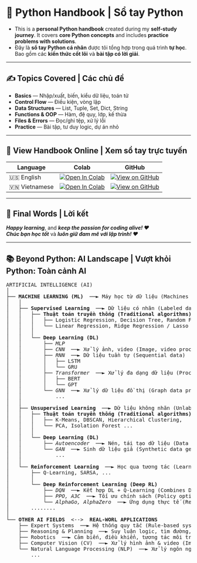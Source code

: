 # 🐍 Python Handbook | Sổ tay Python

- This is a **personal Python handbook** created during my **self-study journey**. It covers **core Python concepts** and includes **practice problems with solutions**.  
- Đây là **sổ tay Python cá nhân** được tôi tổng hợp trong quá trình **tự học**. Bao gồm các **kiến thức cốt lõi** và **bài tập có lời giải**.

---

## ✍️ Topics Covered | Các chủ đề 

- **Basics** — Nhập/xuất, biến, kiểu dữ liệu, toán tử
- **Control Flow** — Điều kiện, vòng lặp
- **Data Structures** — List, Tuple, Set, Dict, String
- **Functions & OOP** — Hàm, đệ quy, lớp, kế thừa
- **Files & Errors** — Đọc/ghi tệp, xử lý lỗi
- **Practice** — Bài tập, tư duy logic, dự án nhỏ

---

## 🔗 View Handbook Online | Xem sổ tay trực tuyến

| Language | Colab | GitHub |
|----------|-------|--------|
| 🇺🇸 English    | [![Open In Colab](https://colab.research.google.com/assets/colab-badge.svg)](https://colab.research.google.com/github/PhungDinhQuangAnh/Python_Handbook/blob/main/python_handbook_en.ipynb) | [![View on GitHub](https://img.shields.io/badge/View%20on-GitHub-blue?logo=github)](./python_handbook_en.ipynb) |
| 🇻🇳 Vietnamese | [![Open In Colab](https://colab.research.google.com/assets/colab-badge.svg)](https://colab.research.google.com/github/PhungDinhQuangAnh/Python_Handbook/blob/main/python_handbook_vi.ipynb) | [![View on GitHub](https://img.shields.io/badge/Xem%20trên-GitHub-blue?logo=github)](./python_handbook_vi.ipynb) |

---

## 💬 Final Words | Lời kết

**_Happy learning_**, and **_keep the passion for coding alive! ❤️_**  
**_Chúc bạn học tốt_** và **_luôn giữ đam mê với lập trình! ❤️_**

---

## 📚 Beyond Python: AI Landscape | Vượt khỏi Python: Toàn cảnh AI

<pre>
ARTIFICIAL INTELLIGENCE (AI)
│
├── <b>MACHINE LEARNING (ML)</b>  ──► Máy học từ dữ liệu (Machines learn from data)
│   │
│   ├── <b>Supervised Learning</b>  ──► Dữ liệu có nhãn (Labeled data)
│   │   ├── <b>Thuật toán truyền thống (Traditional algorithms)</b>:
│   │   │   ├── Logistic Regression, Decision Tree, Random Forest, Gradient Boosting,
│   │   │   └── Linear Regression, Ridge Regression / Lasso Regression, KNN Regression ...
│   │   │
│   │   └── <b>Deep Learning (DL)</b>
│   │       ├── <i>MLP</i>
│   │       ├── <i>CNN</i>  ──► Xử lý ảnh, video (Image, video processing)
│   │       ├── <i>RNN</i>  ──► Dữ liệu tuần tự (Sequential data)
│   │       │   ├── LSTM 
│   │       │   └── GRU
│   │       ├── <i>Transformer</i>  ──► Xử lý đa dạng dữ liệu (Processing diverse types of data)
│   │       │   ├── BERT  
│   │       │   └── GPT  
│   │       └── <i>GNN</i>  ──► Xử lý dữ liệu đồ thị (Graph data processing)
│   │           ...
│   │ 
│   ├── <b>Unsupervised Learning</b>  ──► Dữ liệu không nhãn (Unlabeled data)
│   │   ├── <b>Thuật toán truyền thống (Traditional algorithms)</b>:
│   │   │   ├── K-Means, DBSCAN, Hierarchical Clustering,
│   │   │   └── PCA, Isolation Forest ...
│   │   │
│   │   └── <b>Deep Learning (DL)</b>
│   │       ├── <i>Autoencoder</i>  ──► Nén, tái tạo dữ liệu (Data compression & reconstruction)
│   │       └── <i>GAN</i>  ──► Sinh dữ liệu giả (Synthetic data generation) (image, voice, ...)
│   │           ...
│   │
│   └── <b>Reinforcement Learning</b>  ──► Học qua tương tác (Learning through interaction)
│       ├── Q-Learning, SARSA, ...
│       │
│       └── <b>Deep Reinforcement Learning (Deep RL)</b>
│           ├── <i>DQN</i>  ──► Kết hợp DL + Q-Learning (Combines DL + Q-Learning)
│           ├── <i>PPO, A3C</i>  ──► Tối ưu chính sách (Policy optimization)
│           └── <i>AlphaGo, AlphaZero</i>  ──► Ứng dụng thực tế (Real-world applications)
│       ........
│
└── <b>OTHER AI FIELDS</b>  <-->  <b>REAL-WORL APPLICATIONS</b>
    ├── Expert Systems  ──► Hệ thống quy tắc (Rule-based systems) (if–then logic)
    ├── Reasoning & Planning  ──► Suy luận logic, tìm đường, lập kế hoạch (Logical inference, pathfinding, planning)
    ├── Robotics  ──► Cảm biến, điều khiển, tương tác môi trường (Sensors, control, environment interaction)
    ├── Computer Vision (CV)  ──► Xử lý hình ảnh & video (Image & video analysis)
    └── Natural Language Processing (NLP)  ──► Xử lý ngôn ngữ tự nhiên 
        ...
</pre>
